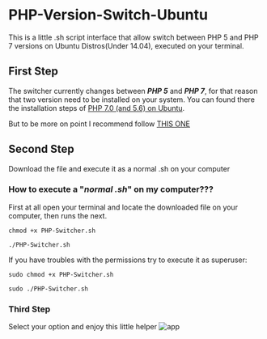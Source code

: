 # PHP-Version-Switch-Ubuntu
This is a little .sh script interface that allow switch between PHP 5 and PHP 7 versions on Ubuntu Distros(Under 14.04), executed on your terminal.

## First Step
The switcher currently changes between ***PHP 5*** and ***PHP 7***, for that reason that two version need to be installed on your system. You can found there the installation steps of [PHP 7.0 (and 5.6) on Ubuntu](https://lornajane.net/posts/2016/php-7-0-and-5-6-on-ubuntu).
 
But to be more on point I recommend follow [THIS ONE](https://askubuntu.com/questions/761713/how-can-i-downgrade-from-php-7-to-php-5-6-on-ubuntu-16-04/762161#762161)

## Second Step
Download the file and execute it as a normal .sh on your computer

### How to execute a "***normal .sh***" on my computer???
First at all open your terminal and locate the downloaded file on your computer, then runs the next.

``chmod +x PHP-Switcher.sh``

``./PHP-Switcher.sh``

If you have troubles with the permissions try to execute it as superuser:

``sudo chmod +x PHP-Switcher.sh``

``sudo ./PHP-Switcher.sh``

### Third Step
Select your option and enjoy this little helper
![app](https://lh5.googleusercontent.com/vOSwo1Bl5c-TR0CIdn5-eG2lVNH1glefTdSK32Uexn8Ubv3cQ0bhV8qy2F_1STNNqETNjfs3p85NXQ=w1366-h614-rw)
